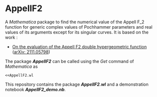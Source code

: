 # AppellF2

A *Mathematica* package to find the numerical value of the Appell F_2 function for generic complex values of Pochhammer parameters and real values of its arguments except for its singular curves. It is based on the work :

* [On the evaluation of the Appell F2 double hypergeometric function](https://www.sciencedirect.com/science/article/pii/S0010465522003083?via%3Dihub) ([arXiv: 2111.05798](https://arxiv.org/abs/2111.05798))



The package ***AppellF2*** can be called using the *Get* command of *Mathematica* as

```
<<AppellF2.wl
```


This repository contains the package ***AppellF2.wl*** and a demonstration notebook ***AppellF2_demo.nb***.
